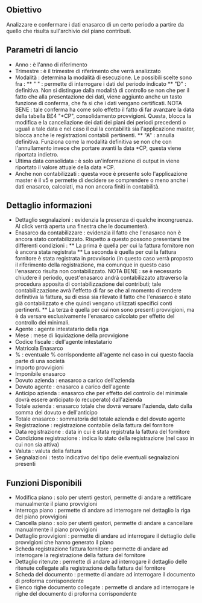 ## Obiettivo
Analizzare e confermare i dati enasarco di un certo periodo a partire da quello che risulta sull'archivio del piano contributi.

## Parametri di lancio
* Anno :  è l'anno di riferimento
* Trimestre :  è il trimestre di riferimento che verrà analizzato
* Modalità :  determina la modalità di esecuzione. Le possibili scelte sono fra : 
** " "  :  permette di interrogare i dati del periodo indicato
** "D"  :  definitiva. Non si distingue dalla modalità di controllo se non che per il fatto che alla presentazione dei dati, viene aggiunto anche un tasto funzione di conferma, che fa si che i dati vengano certificati. NOTA BENE :  tale conferma ha come solo effetto il fatto di far avanzare la data della tabella B£4 "*CP", consolidamento provvigioni. Questa, blocca la modifica e la cancellazione dei dati dei piani dei periodi precedenti o uguali a tale data e nel caso il cui la contabilità sia l'applicazione master, blocca anche le registrazioni contabili pertinenti.
** "A"  :  annulla definitiva. Funziona come la modalità definitiva se non che con l'annullamento invece che portare avanti la data *CP, questa viene riportata indietro.
* Ultima data consolidata :  è solo un'informazione di output in viene riportato il valore attuale della data *CP.
* Anche non contabilizzati :  questa voce è presente solo l'applicazione master è il v5 e permette di decidere se comprendere o meno anche i dati enasarco, calcolati, ma non ancora finiti in contabilità.

## Dettaglio informazioni
* Dettaglio segnalazioni :  evidenzia la presenza di qualche incongruenza. Al click verrà aperta una finestra che le documenterà.
* Enasarco da contabilizzare :  evidenzia il fatto che l'enasarco non è ancora stato contabilizzato. Rispetto a questo possono presentarsi tre differenti condizioni : 
** La prima è quella per cui la fattura fornitore non è ancora stata registrata
** La seconda è quella per cui la fattura fornitore è stata registrata in provvisorio (in questo caso verrà proposto il riferimento della registrazione, ma comunque in questo caso l'enasarco risulta non contabilizzato. NOTA BENE :  se è necessario chiudere il periodo, quest'enasarco andrà contabilizzato attraverso la procedura apposita di contabilizzazione dei contributi; tale contabilizzazione avrà l'effetto di far se che al momento di rendere definitiva la fattura, su di essa sia rilevato il fatto che l'enasarco è stato già contabilizzato e che quindi vengano utilizzati specifici conti pertinenti.
** La terza è quella per cui non sono presenti provvigioni, ma è da versare esclusivamente l'enasarco calcolato per effetto del controllo dei minimali.
* Agente :  agente intestatario della riga
* Mese :  mese di liquidazione della provvigione
* Codice fiscale :  dell'agente intestatario
* Matricola Enasarco
* % :  eventuale % corrispondente all'agente nel caso in cui questo faccia parte di una società
* Importo provvigioni
* Imponibile enasarco
* Dovuto azienda :  enasarco a carico dell'azienda
* Dovuto agente :  enasarco a carico dell'agente
* Anticipo azienda :  enasarco che per effetto del controllo del minimale dovrà essere anticipato (o recuperato) dall'azienda
* Totale azienda :  enasarco totale che dovrà versare l'azienda, dato dalla somma del dovuto e dell'anticipo
* Totale enasarco :  sommatoria del totale azienda e del dovuto agente
* Registrazione :  registrazione contabile della fattura del fornitore
* Data registrazione :  data in cui è stata registrata la fattura del fornitore
* Condizione registrazione :  indica lo stato della registrazione (nel caso in cui non sia attiva)
* Valuta :  valuta della fattura
* Segnalazioni :  testo indicativo del tipo delle eventuali segnalazioni presenti

## Funzioni Disponibili
* Modifica piano :  solo per utenti gestori, permette di andare a rettificare manualmente il piano provvigioni
* Interroga piano :  permette di andare ad interrogare nel dettaglio la riga del piano provvigioni
* Cancella piano :  solo per utenti gestori, permette di andare a cancellare manualmente il piano provvigioni
* Dettaglio provvigioni :  permette di andare ad interrogare il dettaglio delle provvigioni che hanno generato il piano
* Scheda registrazione fattura fornitore :  permette di andare ad interrogare la registrazione della fattura del fornitore
* Dettaglio ritenute :  permette di andare ad interrogare il dettaglio delle ritenute collegate alla registrazione della fattura del fornitore
* Scheda del documento :  permette di andare ad interrogare il documento di proforma corrispondente
* Elenco righe documento collegate :  permette di andare ad interrogare le righe del documento di proforma corrispondente

